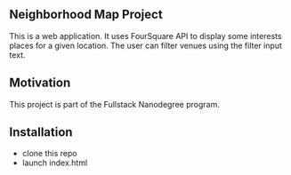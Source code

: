 ## Neighborhood Map Project

 This is a web application. It uses FourSquare API to display some interests places for a given location. The user can filter venues using the filter input text.

## Motivation

This project is part of the Fullstack Nanodegree program.

## Installation

- clone this repo
- launch index.html